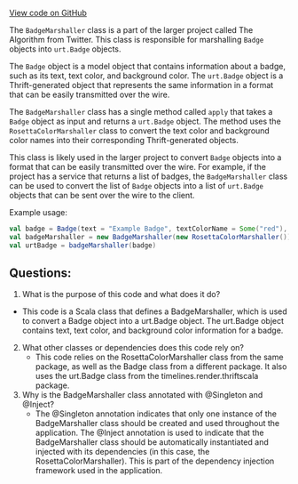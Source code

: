 [View code on GitHub](https://github.com/misbahsy/the-algorithm/product-mixer/core/src/main/scala/com/twitter/product_mixer/core/functional_component/marshaller/response/urt/metadata/BadgeMarshaller.scala)

The `BadgeMarshaller` class is a part of the larger project called The Algorithm from Twitter. This class is responsible for marshalling `Badge` objects into `urt.Badge` objects. 

The `Badge` object is a model object that contains information about a badge, such as its text, text color, and background color. The `urt.Badge` object is a Thrift-generated object that represents the same information in a format that can be easily transmitted over the wire. 

The `BadgeMarshaller` class has a single method called `apply` that takes a `Badge` object as input and returns a `urt.Badge` object. The method uses the `RosettaColorMarshaller` class to convert the text color and background color names into their corresponding Thrift-generated objects. 

This class is likely used in the larger project to convert `Badge` objects into a format that can be easily transmitted over the wire. For example, if the project has a service that returns a list of badges, the `BadgeMarshaller` class can be used to convert the list of `Badge` objects into a list of `urt.Badge` objects that can be sent over the wire to the client. 

Example usage:

```scala
val badge = Badge(text = "Example Badge", textColorName = Some("red"), backgroundColorName = Some("white"))
val badgeMarshaller = new BadgeMarshaller(new RosettaColorMarshaller())
val urtBadge = badgeMarshaller(badge)
```
## Questions: 
 1. What is the purpose of this code and what does it do?
   - This code is a Scala class that defines a BadgeMarshaller, which is used to convert a Badge object into a urt.Badge object. The urt.Badge object contains text, text color, and background color information for a badge.
2. What other classes or dependencies does this code rely on?
   - This code relies on the RosettaColorMarshaller class from the same package, as well as the Badge class from a different package. It also uses the urt.Badge class from the timelines.render.thriftscala package.
3. Why is the BadgeMarshaller class annotated with @Singleton and @Inject?
   - The @Singleton annotation indicates that only one instance of the BadgeMarshaller class should be created and used throughout the application. The @Inject annotation is used to indicate that the BadgeMarshaller class should be automatically instantiated and injected with its dependencies (in this case, the RosettaColorMarshaller). This is part of the dependency injection framework used in the application.